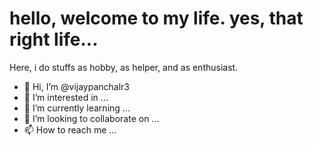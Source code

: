 # hello, welcome to my life. yes, that right life...

Here, i do stuffs as hobby, as helper, and as enthusiast.


- 👋 Hi, I’m @vijaypanchalr3
- 👀 I’m interested in ...
- 🌱 I’m currently learning ...
- 💞️ I’m looking to collaborate on ...
- 📫 How to reach me ...

<!---
vijaypanchalr3/vijaypanchalr3 is a ✨ special ✨ repository because its `README.md` (this file) appears on your GitHub profile.
You can click the Preview link to take a look at your changes.
--->
